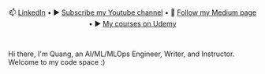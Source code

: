 
<!--
**tanquangduong/tanquangduong** is a ✨ _special_ ✨ repository because its `README.md` (this file) appears on your GitHub profile
-->

<div align="center">
  <p align="center">
    📫 <a href="https://www.linkedin.com/in/tanquangduong/">LinkedIn</a> •
    ▶️ <a href="https://www.youtube.com/@quangduongai">Subscribe my Youtube channel</a> 
    •
    📝 <a href="https://medium.com/@tanquangduong">Follow my Medium page</a> 
    •
    ▶️ <a href="https://www.udemy.com/user/tan-quang-duong/">My courses on Udemy</a> 
  </p>
</div>
<br/>

Hi there, 
I'm Quang, an AI/ML/MLOps Engineer, Writer, and Instructor.
Welcome to my code space :)

